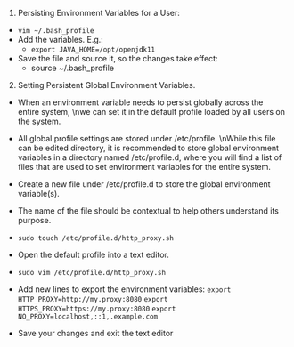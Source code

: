 1. Persisting Environment Variables for a User:
* `vim ~/.bash_profile`
* Add the variables. E.g.:
  * `export JAVA_HOME=/opt/openjdk11`
* Save the file and source it, so the changes take effect:
  * source ~/.bash_profile
2. Setting Persistent Global Environment Variables.
* When an environment variable needs to persist globally across the entire system, 
\nwe can set it in the default profile loaded by all users on the system.
* All global profile settings are stored under /etc/profile.
\nWhile this file can be edited directory, 
it is recommended to store global environment variables in a directory named /etc/profile.d, 
where you will find a list of files that are used to set environment variables for the entire system.

* Create a new file under /etc/profile.d to store the global environment variable(s). 
* The name of the file should be contextual to help others understand its purpose.
 * `sudo touch /etc/profile.d/http_proxy.sh`
* Open the default profile into a text editor.
 * `sudo vim /etc/profile.d/http_proxy.sh`
* Add new lines to export the environment variables:
`export HTTP_PROXY=http://my.proxy:8080`
`export HTTPS_PROXY=https://my.proxy:8080`
`export NO_PROXY=localhost,::1,.example.com`
* Save your changes and exit the text editor
